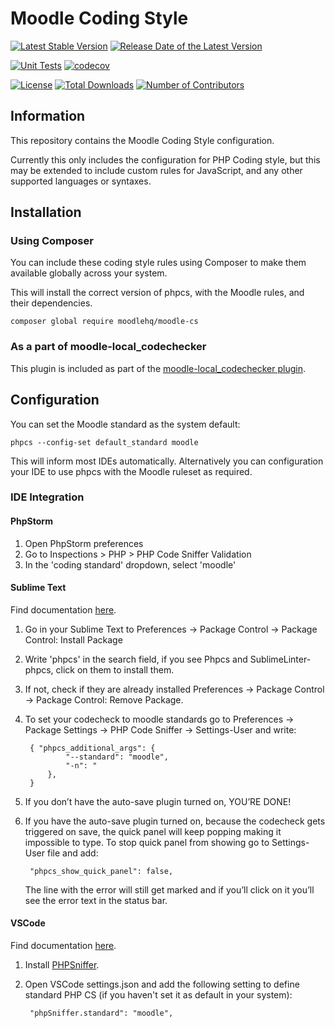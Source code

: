 # Moodle Coding Style

<div aria-hidden="true">

[![Latest Stable Version](https://poser.pugx.org/moodlehq/moodle-cs/v/stable)](https://packagist.org/packages/moodlehq/moodle-cs)
[![Release Date of the Latest Version](https://img.shields.io/github/release-date/moodlehq/moodle-cs.svg?maxAge=1800)](https://github.com/moodlehq/moodle-cs/releases)

[![Unit Tests](https://github.com/moodlehq/moodle-cs/actions/workflows/phpcs.yml/badge.svg)](https://github.com/moodlehq/moodle-cs/actions/workflows/phpcs.yml)
[![codecov](https://codecov.io/gh/moodlehq/moodle-cs/branch/main/graph/badge.svg?token=Z4I955IU0H)](https://codecov.io/gh/moodlehq/moodle-cs)

[![License](https://poser.pugx.org/moodlehq/moodle-cs/license)](https://github.com/moodlehq/moodle-cs/blob/main/LICENSE)
[![Total Downloads](https://poser.pugx.org/moodlehq/moodle-cs/downloads)](https://packagist.org/packages/moodlehq/moodle-cs/stats)
[![Number of Contributors](https://img.shields.io/github/contributors/moodlehq/moodle-cs.svg?maxAge=3600)](https://github.com/moodlehq/moodle-cs/graphs/contributors)

</div>

## Information

This repository contains the Moodle Coding Style configuration.

Currently this only includes the configuration for PHP Coding style, but this
may be extended to include custom rules for JavaScript, and any other supported
languages or syntaxes.


## Installation

### Using Composer

You can include these coding style rules using Composer to make them available
globally across your system.

This will install the correct version of phpcs, with the Moodle rules, and their
dependencies.

```
composer global require moodlehq/moodle-cs
```

### As a part of moodle-local_codechecker

This plugin is included as part of the [moodle-local_codechecker
plugin](https://github.com/moodlehq/moodle-local_codechecker).


## Configuration

You can set the Moodle standard as the system default:
```
phpcs --config-set default_standard moodle
```

This will inform most IDEs automatically.
Alternatively you can configuration your IDE to use phpcs with the Moodle
ruleset as required.


### IDE Integration

#### PhpStorm

1. Open PhpStorm preferences
2. Go to Inspections > PHP > PHP Code Sniffer Validation
3. In the 'coding standard' dropdown, select 'moodle'

#### Sublime Text

Find documentation [here](https://docs.moodle.org/dev/Setting_up_Sublime2#Sublime_PHP_CS).

1. Go in your Sublime Text to Preferences -> Package Control -> Package Control: Install Package
2. Write 'phpcs' in the search field, if you see Phpcs and SublimeLinter-phpcs, click on them to install them.
3. If not, check if they are already installed Preferences -> Package Control -> Package Control: Remove Package.
4. To set your codecheck to moodle standards go to Preferences -> Package Settings -> PHP Code Sniffer -> Settings-User and write:

        { "phpcs_additional_args": {
                "--standard": "moodle",
                "-n": "
            },
        }

5. If you don’t have the auto-save plugin turned on, YOU’RE DONE!
6. If you have the auto-save plugin turned on, because the codecheck gets triggered on save, the quick panel will keep popping making it impossible to type.
   To stop quick panel from showing go to Settings-User file and add:

        "phpcs_show_quick_panel": false,

   The line with the error will still get marked and if you’ll click on it you’ll see the error text in the status bar.

#### VSCode

Find documentation [here](https://docs.moodle.org/dev/Setting_up_VSCode#PHP_CS).

1. Install [PHPSniffer](https://marketplace.visualstudio.com/items?itemName=wongjn.php-sniffer).
2. Open VSCode settings.json and add the following setting to define standard PHP CS (if you haven't set it as default in your system):

        "phpSniffer.standard": "moodle",

